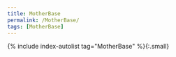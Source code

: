 ```yaml
---
title: MotherBase
permalink: /MotherBase/
tags: [MotherBase]
---
```


{% include index-autolist tag="MotherBase" %}{:.small}
